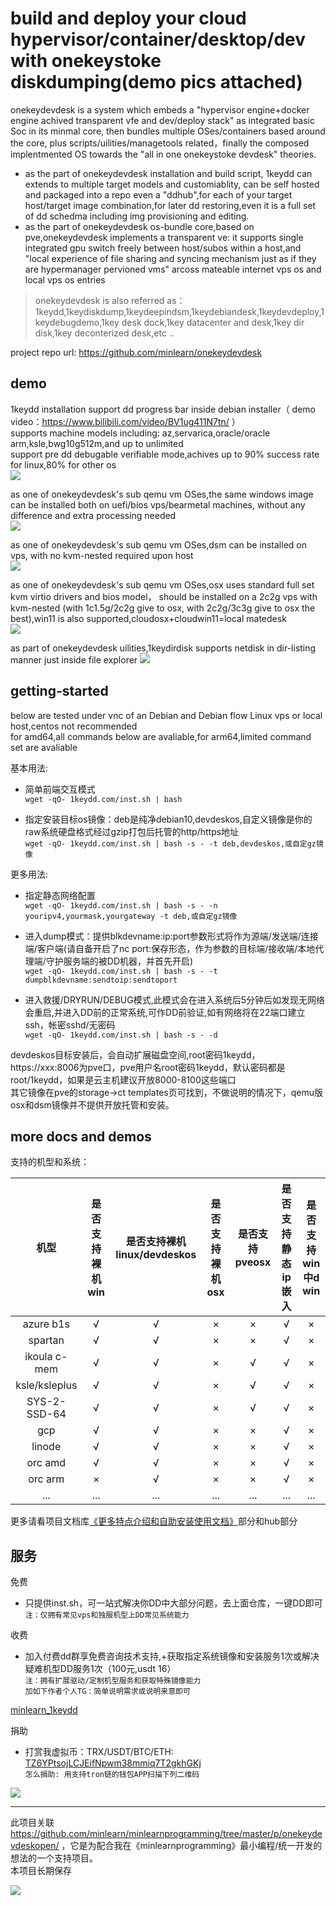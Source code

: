 
build and deploy your cloud hypervisor/container/desktop/dev with onekeystoke diskdumping(demo pics attached)
=====

onekeydevdesk is a system which embeds a "hypervisor engine+docker engine achived transparent vfe and dev/deploy stack" as integrated basic Soc in its minmal core, then bundles multiple OSes/containers based around the core, plus scripts/uilities/managetools related，finally the composed implentmented OS towards the "all in one onekeystoke devdesk" theories.    

 * as the part of onekeydevdesk installation and build script, 1keydd can extends to multiple target models  and customiablity, can be self hosted and packaged into a repo even a "ddhub",for each of your target host/target image combination,for later dd restoring,even it is a full set of dd schedma including img provisioning and editing.  
 * as the part of onekeydevdesk os-bundle core,based on pve,onekeydevdesk implements a transparent ve: it supports single integrated gpu switch freely between host/subos within a host,and "local experience of file sharing and syncing mechanism just as if they are hypermanager pervioned vms" arcoss mateable internet vps os and local vps os entries

> onekeydevdesk is also referred as：1keydd,1keydiskdump,1keydeepindsm,1keydebiandesk,1keydevdeploy,1keydebugdemo,1key desk dock,1key datacenter and desk,1key dir disk,1key deconterized desk,etc ..

project repo url: https://github.com/minlearn/onekeydevdesk 

demo
-----

1keydd installation support dd progress bar inside debian installer（ demo video：https://www.bilibili.com/video/BV1ug411N7tn/ ）  
supports machine models including: az,servarica,oracle/oracle arm,ksle,bwg10g512m,and up to unlimited   
support pre dd debugable verifiable mode,achives up to 90% success rate for linux,80% for other os  
![](https://github.com/minlearn/minlearnprogramming/tree/master/p/_contents/assets/intro/1keydd.png)

as one of onekeydevdesk's sub qemu vm OSes,the same windows image can be installed both on uefi/bios vps/bearmetal machines, without any difference and extra processing needed  
![](https://github.com/minlearn/minlearnprogramming/tree/master/p/_contents/assets/intro/1keydevdeskwin.png)

as one of onekeydevdesk's sub qemu vm OSes,dsm can be installed on vps, with no kvm-nested required upon host  
![](https://github.com/minlearn/minlearnprogramming/tree/master/p/_contents/assets/intro/1keydevdeskdsm.png)

as one of onekeydevdesk's sub qemu vm OSes,osx uses standard full set kvm virtio drivers and bios model， should be installed on a 2c2g vps with kvm-nested (with 1c1.5g/2c2g give to osx, with 2c2g/3c3g give to osx the best),win11 is also supported,cloudosx+cloudwin11=local matedesk  
![](https://github.com/minlearn/minlearnprogramming/tree/master/p/_contents/assets/intro/1keydevdeskosx.png)

as part of onekeydevdesk uilities,1keydirdisk supports netdisk in dir-listing manner just inside file explorer
![](https://github.com/minlearn/minlearnprogramming/tree/master/p/_contents/assets/intro/1keydirdisk.png)

getting-started
-----

below are tested under vnc of an Debian and Debian flow Linux vps or local host,centos not recommended  
for amd64,all commands below are avaliable,for arm64,limited command set are avaliable  

基本用法:  

 * 简单前端交互模式  
`wget -qO- 1keydd.com/inst.sh | bash`   

 * 指定安装目标os镜像：deb是纯净debian10,devdeskos,自定义镜像是你的raw系统硬盘格式经过gzip打包后托管的http/https地址  
`wget -qO- 1keydd.com/inst.sh | bash -s - -t deb,devdeskos,或自定gz镜像`  

更多用法:  

 * 指定静态网络配置  
`wget -qO- 1keydd.com/inst.sh | bash -s - -n youripv4,yourmask,yourgateway -t deb,或自定gz镜像`  

 * 进入dump模式：提供blkdevname:ip:port参数形式将作为源端/发送端/连接端/客户端(请自备开启了nc port:保存形态，作为参数的目标端/接收端/本地代理端/守护服务端的被DD机器，并首先开启)  
`wget -qO- 1keydd.com/inst.sh | bash -s - -t dumpblkdevname:sendtoip:sendtoport`   

 * 进入救援/DRYRUN/DEBUG模式,此模式会在进入系统后5分钟后如发现无网络会重启,并进入DD前的正常系统,可作DD前验证,如有网络将在22端口建立ssh，帐密sshd/无密码  
`wget -qO- 1keydd.com/inst.sh | bash -s - -d`  


devdeskos目标安装后，会自动扩展磁盘空间,root密码1keydd，https://xxx:8006为pve口，pve用户名root密码1keydd，默认密码都是root/1keydd，如果是云主机建议开放8000-8100这些端口  
其它镜像在pve的storage->ct templates页可找到，不做说明的情况下，qemu版osx和dsm镜像并不提供开放托管和安装。  

more docs and demos
-----

支持的机型和系统：

| 机型             | 是否支持裸机win | 是否支持裸机linux/devdeskos | 是否支持裸机osx | 是否支持pveosx | 是否支持静态ip嵌入 | 是否支持win中d win |
| :------:        | :-: | :-: | :-: | :-: | :-: | :-: | 
| azure b1s       |  √  |  √  |  ×  |  ×  |  √  |  ×  |
| spartan         |  √  |  √  |  ×  |  ×  |  √  |  ×  |
| ikoula c-mem    |  √  |  √  |  ×  |  √  |  √  |  ×  |
| ksle/ksleplus   |  √  |  √  |  ×  |  √  |  √  |  ×  |
| SYS-2-SSD-64    |  √  |  √  |  ×  |  √  |  √  |  ×  |
| gcp             |  √  |  √  |  ×  |  ×  |  √  |  ×  |
| linode          |  √  |  √  |  ×  |  ×  |  √  |  ×  |
| orc amd         |  √  |  √  |  ×  |  ×  |  √  |  ×  |
| orc arm         |  ×  |  √  |  ×  |  ×  |  √  |  ×  |
| ...             | ... | ... | ... | ... | ... | ... |

更多请看项目文档库[《更多特点介绍和自助安装使用文档》](/onekeydevdesk/docs/)部分和hub部分


服务
-----

免费
 * 只提供inst.sh，可一站式解决你DD中大部分问题，去上面仓库，一键DD即可  
`注：仅拥有常见vps和独服机型上DD常见系统能力`  

收费  
 * 加入付费dd群享免费咨询技术支持,+获取指定系统镜像和安装服务1次或解决疑难机型DD服务1次（100元,usdt 16）   
`注：拥有扩展驱动/定制机型服务和获取特殊镜像能力`  
`加如下作者个人TG：简单说明需求或说明来意即可`     

[minlearn_1keydd](https://t.me/minlearn_1keydd)

捐助
 * 打赏我虚拟币：TRX/USDT/BTC/ETH: [TZ6YPtsojLCJEifNpwm38mmiq7T2gkhGKj](https://trx.tokenview.com/cn/address/TZ6YPtsojLCJEifNpwm38mmiq7T2gkhGKj)    
`怎么捐助: 用支持tron链的钱包APP扫描下列二维码`  

![](https://github.com/minlearn/minlearnprogramming/tree/master/p/_contents/assets/intro/donate.png)

-----


此项目关联 https://github.com/minlearn/minlearnprogramming/tree/master/p/onekeydevdeskopen/ ，它是为配合我在《minlearnprogramming》最小编程/统一开发的想法的一个支持项目。  
本项目长期保存

![](https://github.com/minlearn/minlearnprogramming/tree/master/p/_contents/assets/intro/logo123zd15sz150.png)

